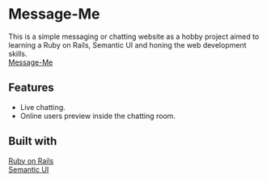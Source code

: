 # Message-Me
This is a simple messaging or chatting website as a hobby project aimed to learning a Ruby on Rails, Semantic UI and honing the web development skills.\
[Message-Me](https://message-me-ahmed.herokuapp.com/)


## Features
* Live chatting.
* Online users preview inside the chatting room.

## Built with
[Ruby on Rails](https://rubyonrails.org/)\
[Semantic UI](https://semantic-ui.com/)

